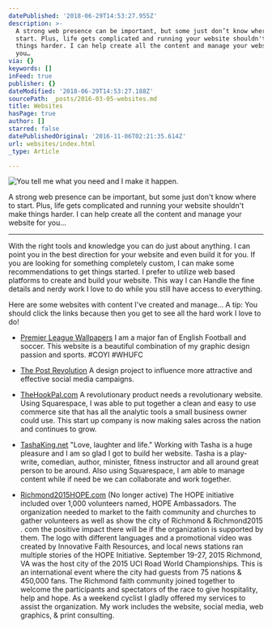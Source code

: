 ```yaml
---
datePublished: '2018-06-29T14:53:27.955Z'
description: >-
  A strong web presence can be important, but some just don’t know where to
  start. Plus, life gets complicated and running your website shouldn't make
  things harder. I can help create all the content and manage your website for
  you…
via: {}
keywords: []
inFeed: true
publisher: {}
dateModified: '2018-06-29T14:53:27.188Z'
sourcePath: _posts/2016-03-05-websites.md
title: Websites
hasPage: true
author: []
starred: false
datePublishedOriginal: '2016-11-06T02:21:35.614Z'
url: websites/index.html
_type: Article

---
```

![You tell me what you need and I make it happen.](https://s3-us-west-2.amazonaws.com/the-grid-img/p/77613dcfea25b2328204e021edfd7d3ad3826a7e.jpg)

A strong web presence can be important, but some just don't know where to start. Plus, life gets complicated and running your website shouldn't make things harder. I can help create all the content and manage your website for you...

---

With the right tools and knowledge you can do just about anything. I can point you in the best direction for your website and even build it for you. If you are looking for something completely custom, I can make some recommendations to get things started. I prefer to utilize web based platforms to create and build your website. This way I can Handle the fine details and nerdy work I love to do while you still have access to everything.

Here are some websites with content I've created and manage... A tip: You should click the links because then you get to see all the hard work I love to do!

* [Premier League Wallpapers][0] I am a major fan of English Football and soccer. This website is a beautiful combination of my graphic design passion and sports. \#COYI \#WHUFC

* [The Post Revolution][1] A design project to influence more attractive and effective social media campaigns.

* [TheHookPal.com][2] A revolutionary product needs a revolutionary website. Using Squarespace, I was able to put together a clean and easy to use commerce site that has all the analytic tools a small business owner could use. This start up company is now making sales across the nation and continues to grow.
* [TashaKing.net][3] "Love, laughter and life." Working with Tasha is a huge pleasure and I am so glad I got to build her website. Tasha is a play-write, comedian, author, minister, fitness instructor and all around great person to be around. Also using Squarespace, I am able to manage content while if need be we can collaborate and work together.
* [Richmond2015HOPE.com][4] (No longer active) The HOPE initiative included over 1,000 volunteers named, HOPE Ambassadors. The organization needed to market to the faith community and churches to gather volunteers as well as show the city of Richmond & Richmond2015 . com the positive impact there will be if the organization is supported by them. The logo with different languages and a promotional video was created by Innovative Faith Resources, and local news stations ran multiple stories of the HOPE Initiative. September 19-27, 2015 Richmond, VA was the host city of the 2015 UCI Road World Championships. This is an international event where the city had guests from 75 nations & 450,000 fans. The Richmond faith community joined together to welcome the participants and spectators of the race to give hospitality, help and hope. As a weekend cyclist I gladly offered my services to assist the organization. My work includes the website, social media, web graphics, & print consulting.

[0]: http://premierleaguewallpapers.circlepress.design/
[1]: http://thegrid.ai/postrevolution/
[2]: http://www.thehookpal.com/
[3]: http://www.tashaking.net/
[4]: http://Richmond2015HOPE.com/